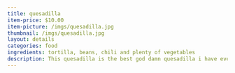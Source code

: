 ```yaml
---
title: quesadilla
item-price: $10.00
item-picture: /imgs/quesadilla.jpg
thumbnail: /imgs/quesadilla.jpg
layout: details
categories: food
ingredients: tortilla, beans, chili and plenty of vegetables
description: This quesadilla is the best god damn quesadilla i have every eaten in my whole life
---
```

